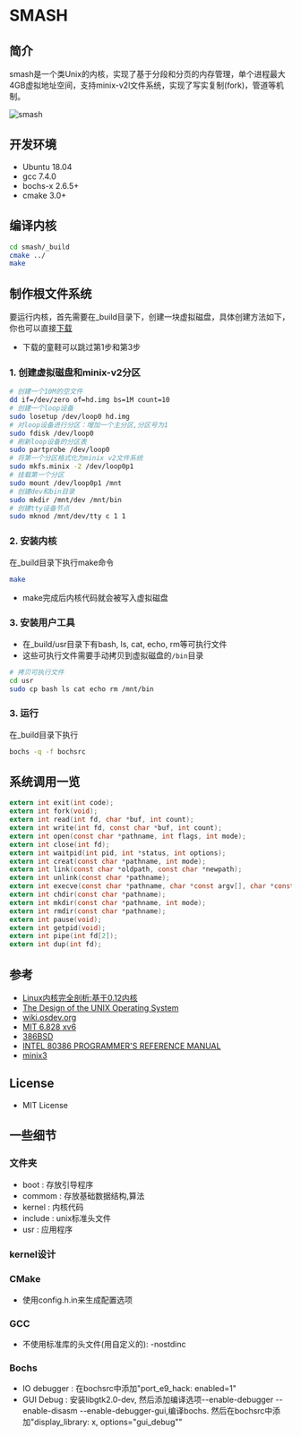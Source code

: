 # SMASH

## 简介

smash是一个类Unix的内核，实现了基于分段和分页的内存管理，单个进程最大4GB虚拟地址空间，支持minix-v2l文件系统，实现了写实复制(fork)，管道等机制。

![smash](screenshot.gif)

## 开发环境

* Ubuntu 18.04
* gcc 7.4.0
* bochs-x 2.6.5+
* cmake 3.0+

## 编译内核

```sh
cd smash/_build
cmake ../
make
```

## 制作根文件系统

要运行内核，首先需要在_build目录下，创建一块虚拟磁盘，具体创建方法如下，你也可以直接[下载](https://pan.baidu.com/s/1w8Xrc3vILAlCCl2TACJGXg)

* 下载的童鞋可以跳过第1步和第3步

### 1. 创建虚拟磁盘和minix-v2分区

```sh
# 创建一个10M的空文件
dd if=/dev/zero of=hd.img bs=1M count=10
# 创建一个loop设备
sudo losetup /dev/loop0 hd.img
# 对loop设备进行分区：增加一个主分区,分区号为1
sudo fdisk /dev/loop0
# 刷新loop设备的分区表
sudo partprobe /dev/loop0
# 将第一个分区格式化为minix v2文件系统
sudo mkfs.minix -2 /dev/loop0p1
# 挂载第一个分区
sudo mount /dev/loop0p1 /mnt
# 创建dev和bin目录
sudo mkdir /mnt/dev /mnt/bin
# 创建tty设备节点
sudo mknod /mnt/dev/tty c 1 1
```

### 2. 安装内核

在_build目录下执行make命令

```sh
make
```

* make完成后内核代码就会被写入虚拟磁盘

### 3. 安装用户工具

* 在_build/usr目录下有bash, ls, cat, echo, rm等可执行文件
* 这些可执行文件需要手动拷贝到虚拟磁盘的`/bin`目录

```sh
# 拷贝可执行文件
cd usr
sudo cp bash ls cat echo rm /mnt/bin
```

### 3. 运行

在_build目录下执行

```sh
bochs -q -f bochsrc
```

## 系统调用一览

```c
extern int exit(int code);
extern int fork(void);
extern int read(int fd, char *buf, int count);
extern int write(int fd, const char *buf, int count);
extern int open(const char *pathname, int flags, int mode);
extern int close(int fd);
extern int waitpid(int pid, int *status, int options);
extern int creat(const char *pathname, int mode);
extern int link(const char *oldpath, const char *newpath);
extern int unlink(const char *pathname);
extern int execve(const char *pathname, char *const argv[], char *const envp[]);
extern int chdir(const char *pathname);
extern int mkdir(const char *pathname, int mode);
extern int rmdir(const char *pathname);
extern int pause(void);
extern int getpid(void);
extern int pipe(int fd[2]);
extern int dup(int fd);
```

## 参考

* [Linux内核完全剖析:基于0.12内核](https://book.douban.com/subject/3229243/)
* [The Design of the UNIX Operating System](https://book.douban.com/subject/1768601/)
* [wiki.osdev.org](http://wiki.osdev.org/Main_Page)
* [MIT 6.828 xv6](http://pdos.csail.mit.edu/6.828/2011/xv6.html)
* [386BSD](https://github.com/dspinellis/unix-history-repo)
* [INTEL 80386 PROGRAMMER'S REFERENCE MANUAL](https://css.csail.mit.edu/6.858/2014/readings/i386.pdf)
* [minix3](http://www.minix3.org/)

## License

* MIT License

## 一些细节

### 文件夹

* boot : 存放引导程序
* commom : 存放基础数据结构,算法
* kernel : 内核代码
* include : unix标准头文件
* usr : 应用程序

### kernel设计

### CMake

* 使用config.h.in来生成配置选项

### GCC

* 不使用标准库的头文件(用自定义的): -nostdinc

### Bochs

* IO debugger : 在bochsrc中添加"port_e9_hack: enabled=1"
* GUI Debug : 安装libgtk2.0-dev, 然后添加编译选项--enable-debugger --enable-disasm --enable-debugger-gui,编译bochs. 然后在bochsrc中添加"display_library: x, options="gui_debug""
